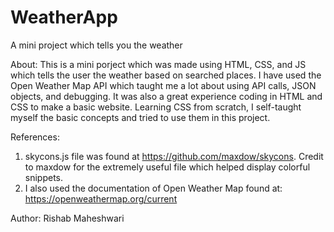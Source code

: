 # WeatherApp
A mini project which tells you the weather

About:
This is a mini porject which was made using HTML, CSS, and JS which tells the user the weather based on searched places. I have used the Open Weather Map API which taught me a lot about using API calls, JSON objects, and debugging. It was also a great experience coding in HTML and CSS to make a basic website. Learning CSS from scratch, I self-taught myself the basic concepts and tried to use them in this project. 

References:
1. skycons.js file was found at https://github.com/maxdow/skycons. Credit to maxdow for the extremely useful file which helped display colorful snippets.
2. I also used the documentation of Open Weather Map found at: https://openweathermap.org/current

Author:
Rishab Maheshwari
